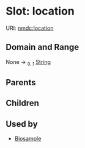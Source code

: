 
# Slot: location




URI: [nmdc:location](https://microbiomedata/meta/location)


## Domain and Range

None &#8594;  <sub>0..1</sub> [String](types/String.md)

## Parents


## Children


## Used by

 * [Biosample](Biosample.md)
